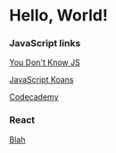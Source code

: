 # Hello, World!

### JavaScript links
[You Don't Know JS](https://github.com/getify/You-Dont-Know-JS)

[JavaScript Koans](https://github.com/mrdavidlaing/javascript-koans)

[Codecademy](https://www.codecademy.com/learn/introduction-to-javascript)


### React
[Blah](https://codesandbox.io/s/new)
